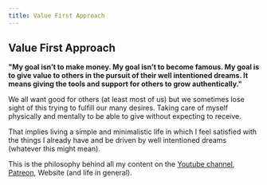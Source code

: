 ```yaml
---
title: Value First Approach
---
```



## Value First Approach

**"My goal isn’t to make money. My goal isn’t to become famous.  My goal is to give value to others in the pursuit of their well intentioned dreams. It means giving the tools and support for others to grow authentically."** 

We all want good for others (at least most of us) but we sometimes lose sight of this trying to fulfill our many desires. Taking care of myself physically and mentally to be able to give without expecting to receive.

That implies living a simple and minimalistic life in which I feel satisfied with the things I already have and be driven by well intentioned dreams (whatever this might mean). 

This is the philosophy behind all my content on the [Youtube channel](https://www.youtube.com/@TiBO_Uke), [Patreon](patreon), Website (and life in general). 
 